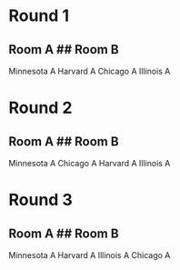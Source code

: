 Round 1
=======

## Room A         ## Room B
Minnesota A 			Harvard A
Chicago A 				Illinois A

Round 2
=======

## Room A         ## Room B
Minnesota A 			Chicago A
Harvard A 				Illinois A

Round 3
=======

## Room A         ## Room B
Minnesota A 			Harvard A
Illinois A 				Chicago A